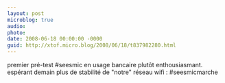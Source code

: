 ```yaml
---
layout: post
microblog: true
audio: 
photo: 
date: 2008-06-18 00:00:00 -0000
guid: http://xtof.micro.blog/2008/06/18/t837982280.html
---
```

premier pré-test #seesmic en usage bancaire plutôt enthousiasmant. espérant demain plus de stabilité de "notre" réseau wifi : #seesmicmarche
